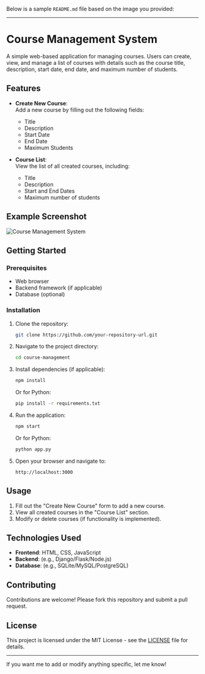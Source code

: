 Below is a sample `README.md` file based on the image you provided:

---

# Course Management System

A simple web-based application for managing courses. Users can create, view, and manage a list of courses with details such as the course title, description, start date, end date, and maximum number of students.

## Features

- **Create New Course**:  
  Add a new course by filling out the following fields:
  - Title
  - Description
  - Start Date
  - End Date
  - Maximum Students

- **Course List**:  
  View the list of all created courses, including:
  - Title
  - Description
  - Start and End Dates
  - Maximum number of students

## Example Screenshot

![Course Management System](![image](https://github.com/user-attachments/assets/0d420454-1408-4265-9bd1-e27b3077d026)
)

## Getting Started

### Prerequisites
- Web browser
- Backend framework (if applicable)
- Database (optional)

### Installation
1. Clone the repository:
   ```bash
   git clone https://github.com/your-repository-url.git
   ```
2. Navigate to the project directory:
   ```bash
   cd course-management
   ```
3. Install dependencies (if applicable):
   ```bash
   npm install
   ```
   Or for Python:
   ```bash
   pip install -r requirements.txt
   ```

4. Run the application:
   ```bash
   npm start
   ```
   Or for Python:
   ```bash
   python app.py
   ```

5. Open your browser and navigate to:
   ```
   http://localhost:3000
   ```

## Usage

1. Fill out the "Create New Course" form to add a new course.
2. View all created courses in the "Course List" section.
3. Modify or delete courses (if functionality is implemented).

## Technologies Used

- **Frontend**: HTML, CSS, JavaScript
- **Backend**: (e.g., Django/Flask/Node.js)
- **Database**: (e.g., SQLite/MySQL/PostgreSQL)

## Contributing

Contributions are welcome! Please fork this repository and submit a pull request.

## License

This project is licensed under the MIT License - see the [LICENSE](LICENSE) file for details.

---

If you want me to add or modify anything specific, let me know!
